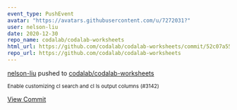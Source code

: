 ```yaml
---
event_type: PushEvent
avatar: "https://avatars.githubusercontent.com/u/7272031?"
user: nelson-liu
date: 2020-12-30
repo_name: codalab/codalab-worksheets
html_url: https://github.com/codalab/codalab-worksheets/commit/52c07a55c2bc2d5d8e67a13ed85af044553ae1f7
repo_url: https://github.com/codalab/codalab-worksheets
---
```


<a href='https://github.com/nelson-liu' target='_blank'>nelson-liu</a> pushed to <a href='https://github.com/codalab/codalab-worksheets' target='_blank'>codalab/codalab-worksheets</a>

<small>Enable customizing cl search and cl ls output columns (#3142)</small>

<a href='https://github.com/codalab/codalab-worksheets/commit/52c07a55c2bc2d5d8e67a13ed85af044553ae1f7' target='_blank'>View Commit</a>